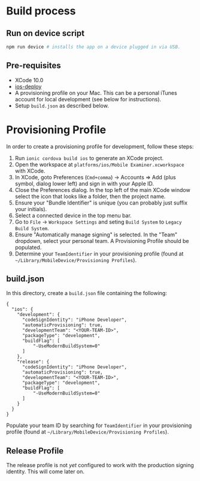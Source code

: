 # Build process

## Run on device script

```bash
npm run device # installs the app on a device plugged in via USB.
```

## Pre-requisites

- XCode 10.0
- [ios-deploy](https://www.npmjs.com/package/ios-deploy)
- A provisioning profile on your Mac. This can be a personal iTunes account for local development (see below for instructions).
- Setup `build.json` as described below.

# Provisioning Profile

In order to create a provisioning profile for development, follow these steps:

1.  Run `ionic cordova build ios` to generate an XCode project.
2.  Open the workspace at `platforms/ios/Mobile Examiner.xcworkspace` with XCode.
3.  In XCode, goto Preferences (`Cmd+comma`) -> Accounts => Add (plus symbol, dialog lower left) and sign in with your Apple ID.
4.  Close the Preferences dialog. In the top left of the main XCode window select the icon that looks like a folder, then the project name.
5.  Ensure your "Bundle Identifier" is unique (you can probably just suffix your initials).
6.  Select a connected device in the top menu bar.
7.  Go to `File` -> `Workspace Settings` and seting `Build System` to `Legacy Build System`.
8.  Ensure "Automatically manage signing" is selected. In the "Team" dropdown, select your personal team. A Provisioning Profile should be populated.
9.  Determine your `TeamIdentifier` in your provisioning profile (found at `~/Library/MobileDevice/Provisioning Profiles`).

## build.json

In this directory, create a `build.json` file containing the following:

```
{
  "ios": {
    "development": {
      "codeSignIdentity": "iPhone Developer",
      "automaticProvisioning": true,
      "developmentTeam": "<YOUR-TEAM-ID>",
      "packageType": "development",
      "buildFlag": [
          "-UseModernBuildSystem=0"
      ]
    },
    "release": {
      "codeSignIdentity": "iPhone Developer",
      "automaticProvisioning": true,
      "developmentTeam": "<YOUR-TEAM-ID>",
      "packageType": "development",
      "buildFlag": [
          "-UseModernBuildSystem=0"
      ]
    }
  }
}
```

Populate your team ID by searching for `TeamIdentifier` in your provisioning profile (found at `~/Library/MobileDevice/Provisioning Profiles`).

## Release Profile

The release profile is not _yet_ configured to work with the production signing identity. This will come later on.

